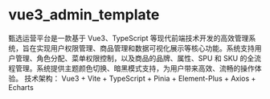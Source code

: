# vue3_admin_template
甄选运营平台是一款基于 Vue3、TypeScript 等现代前端技术开发的高效管理系统，旨在实现用户权限管理、商品管理和数据可视化展示等核心功能。系统支持用户管理、角色分配、菜单权限控制，以及商品的品牌、属性、SPU 和 SKU 的全流程管理。系统提供主题颜色切换、暗黑模式支持，为用户带来高效、流畅的操作体验。
技术架构：
Vue3 + Vite + TypeScript + Pinia + Element-Plus + Axios + Echarts
